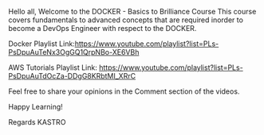 Hello all,
Welcome to the DOCKER - Basics to Brilliance Course 
This course covers fundamentals to advanced concepts that are required inorder to become a DevOps Engineer with respect to the DOCKER.

Docker Playlist Link:https://www.youtube.com/playlist?list=PLs-PsDpuAuTeNx3OgGQ1QrpNBo-XE6VBh

AWS Tutorials Playlist Link: https://www.youtube.com/playlist?list=PLs-PsDpuAuTdOcZa-DDgG8KRbtMI_XRrC

Feel free to share your opinions in the Comment section of the videos.

Happy Learning!

Regards
KASTRO
